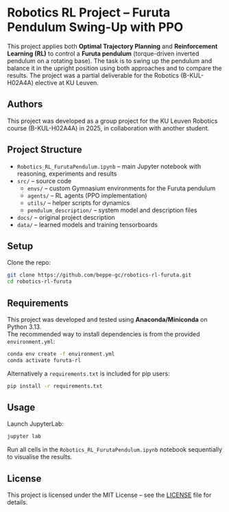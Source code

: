 # Robotics RL Project – Furuta Pendulum Swing-Up with PPO

This project applies both **Optimal Trajectory Planning** and **Reinforcement Learning (RL)** to control a **Furuta pendulum** (torque-driven inverted pendulum on a rotating base). The task is to swing up the pendulum and balance it in the upright position using both approaches and to compare the results. The project was a partial deliverable for the Robotics (B-KUL-H02A4A) elective at KU Leuven.

## Authors
This project was developed as a group project for the KU Leuven Robotics course (B-KUL-H02A4A) in 2025, in collaboration with another student.

## Project Structure
- `Robotics_RL_FurutaPendulum.ipynb` – main Jupyter notebook with reasoning, experiments and results  
- `src/` – source code
  - `envs/` – custom Gymnasium environments for the Furuta pendulum  
  - `agents/` – RL agents (PPO implementation)  
  - `utils/` – helper scripts for dynamics 
  - `pendulum_description/` – system model and description files  
- `docs/` – original project description  
- `data/` – learned models and training tensorboards  

## Setup
Clone the repo:

```bash
git clone https://github.com/beppe-gc/robotics-rl-furuta.git
cd robotics-rl-furuta
```

## Requirements

This project was developed and tested using **Anaconda/Miniconda** on Python 3.13.  
The recommended way to install dependencies is from the provided `environment.yml`:

```bash
conda env create -f environment.yml
conda activate furuta-rl
```

Alternatively a `requirements.txt` is included for pip users:

```bash
pip install -r requirements.txt
```

## Usage

Launch JupyterLab:

```bash
jupyter lab
```

Run all cells in the `Robotics_RL_FurutaPendulum.ipynb` notebook sequentially to visualise the results.

## License
This project is licensed under the MIT License – see the [LICENSE](LICENSE) file for details.
